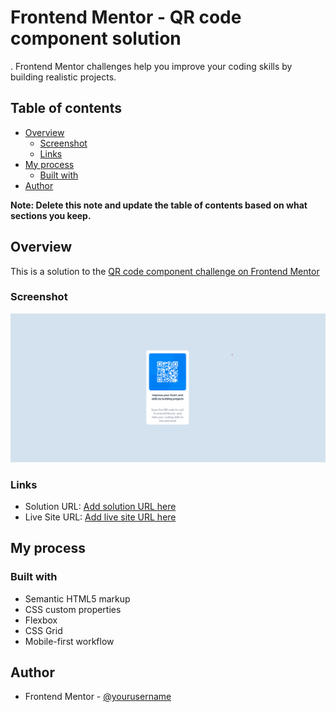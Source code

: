 # Frontend Mentor - QR code component solution

. Frontend Mentor challenges help you improve your coding skills by building realistic projects. 

## Table of contents

- [Overview](#overview)
  - [Screenshot](#screenshot)
  - [Links](#links)
- [My process](#my-process)
  - [Built with](#built-with)
- [Author](#author)


**Note: Delete this note and update the table of contents based on what sections you keep.**

## Overview

This is a solution to the [QR code component challenge on Frontend Mentor](https://www.frontendmentor.io/challenges/qr-code-component-iux_sIO_H)

### Screenshot
![Product](image.png)

### Links

- Solution URL: [Add solution URL here](https://github.com/Abhishek-Sahu532/QR_code_component_Frontend_Mentor.git)
- Live Site URL: [Add live site URL here](https://abhishek-sahu532.github.io/QR_code_component_Frontend_Mentor/)

## My process

### Built with

- Semantic HTML5 markup
- CSS custom properties
- Flexbox
- CSS Grid
- Mobile-first workflow

## Author


- Frontend Mentor - [@yourusername](https://www.frontendmentor.io/profile/Abhishek-Sahu532)




